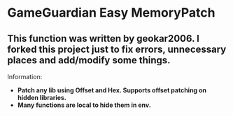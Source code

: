 # GameGuardian Easy MemoryPatch

## This function was written by geokar2006. I forked this project just to fix errors, unnecessary places and add/modify some things.

Information:
- **Patch any lib using Offset and Hex. Supports offset patching on hidden libraries.**
- **Many functions are local to hide them in env.**
